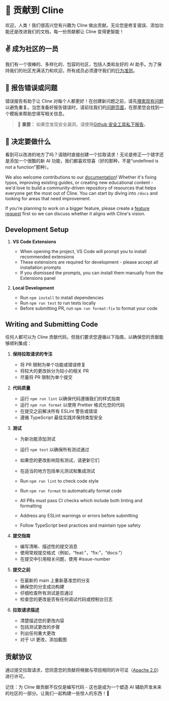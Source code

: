 # 🤖 贡献到 Cline

欢迎，人类！我们很高兴您有兴趣为 Cline 做出贡献。无论您是修复错误、添加功能还是改进我们的文档，每一份贡献都让 Cline 变得更智能！

## ✌️ 成为社区的一员

我们有一个很棒的、多样化的、包容的社区，包括人类和友好的 AI 助手。为了保持我们的社区充满活力和欢迎，所有成员必须遵守我们的[行为准则](CODE_OF_CONDUCT.md)。

## 🐛 报告错误或问题

错误报告有助于让 Cline 对每个人都更好！在创建新问题之前，请先[搜索现有问题](https://github.com/cline/cline/issues)以避免重复。当您准备好报告错误时，请前往我们的[问题页面](https://github.com/cline/cline/issues/new/choose)，在那里您会找到一个模板来帮助您填写相关信息。

<blockquote class='warning-note'>
   🔐 <b>重要：</b> 如果您发现安全漏洞，请使用<a href="https://github.com/cline/cline/security/advisories/new">Github 安全工具私下报告</a>。
</blockquote>

## 🎯 决定要做什么

看到可以改进的地方了吗？请随时直接创建一个拉取请求！无论是修正一个错字还是添加一个很酷的新 AI 功能，我们都喜欢惊喜（好的那种，不是“undefined is not a function”那种）。

We also welcome contributions to our [documentation](https://github.com/cline/cline/tree/main/docs)! Whether it's fixing typos, improving existing guides, or creating new educational content - we'd love to build a community-driven repository of resources that helps everyone get the most out of Cline. You can start by diving into `/docs` and looking for areas that need improvement.

If you're planning to work on a bigger feature, please create a [feature request](https://github.com/cline/cline/discussions/categories/feature-requests?discussions_q=is%3Aopen+category%3A%22Feature+Requests%22+sort%3Atop) first so we can discuss whether it aligns with Cline's vision.

## Development Setup

1. **VS Code Extensions**

    - When opening the project, VS Code will prompt you to install recommended extensions
    - These extensions are required for development - please accept all installation prompts
    - If you dismissed the prompts, you can install them manually from the Extensions panel

2. **Local Development**
    - Run `npm install` to install dependencies
    - Run `npm run test` to run tests locally
    - Before submitting PR, run `npm run format:fix` to format your code

## Writing and Submitting Code

任何人都可以为 Cline 贡献代码，但我们要求您遵循以下指南，以确保您的贡献能够顺利集成：

1. **保持拉取请求的专注**
   - 将 PR 限制为单个功能或错误修复
   - 将较大的更改拆分为较小的相关 PR
   - 尽量将 PR 限制为单个提交

2. **代码质量**
   - 运行 `npm run lint` 以确保代码遵循我们的样式指南
   - 运行 `npm run format` 以使用 Prettier 格式化您的代码
   - 在提交之前解决所有 ESLint 警告或错误
   - 遵循 TypeScript 最佳实践并保持类型安全

3. **测试**
   - 为新功能添加测试
   - 运行 `npm test` 以确保所有测试通过
   - 如果您的更改影响现有测试，请更新它们
   - 在适当的地方包括单元测试和集成测试

    - Run `npm run lint` to check code style
    - Run `npm run format` to automatically format code
    - All PRs must pass CI checks which include both linting and formatting
    - Address any ESLint warnings or errors before submitting
    - Follow TypeScript best practices and maintain type safety

5. **提交指南**
   - 编写清晰、描述性的提交消息
   - 使用常规提交格式（例如，“feat:”，“fix:”，“docs:”）
   - 在提交中引用相关问题，使用 #issue-number

6. **提交之前**
   - 在最新的 main 上重新基准您的分支
   - 确保您的分支成功构建
   - 仔细检查所有测试是否通过
   - 检查您的更改是否有任何调试代码或控制台日志

7. **拉取请求描述**
   - 清楚描述您的更改内容
   - 包括测试更改的步骤
   - 列出任何重大更改
   - 对于 UI 更改，添加截图

## 贡献协议

通过提交拉取请求，您同意您的贡献将根据与项目相同的许可证（[Apache 2.0](LICENSE)）进行许可。

记住：为 Cline 做贡献不仅仅是编写代码 - 这也是成为一个塑造 AI 辅助开发未来的社区的一部分。让我们一起构建一些惊人的东西！🚀
